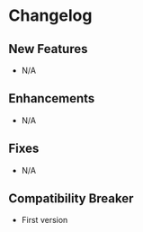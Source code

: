 # Changelog

## New Features

 - N/A

## Enhancements

 - N/A

## Fixes

 - N/A

## Compatibility Breaker

 - First version